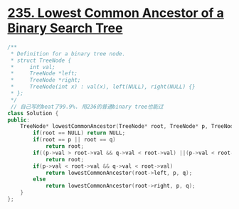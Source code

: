 # [235. Lowest Common Ancestor of a Binary Search Tree](https://leetcode.com/problems/lowest-common-ancestor-of-a-binary-search-tree/?tab=Description)

```C++
/**
 * Definition for a binary tree node.
 * struct TreeNode {
 *     int val;
 *     TreeNode *left;
 *     TreeNode *right;
 *     TreeNode(int x) : val(x), left(NULL), right(NULL) {}
 * };
 */
 // 自己写的beat了99.9%. 用236的普通binary tree也能过
class Solution {
public:
    TreeNode* lowestCommonAncestor(TreeNode* root, TreeNode* p, TreeNode* q) {
        if(root == NULL) return NULL;
        if(root == p || root == q) 
            return root;
        if((p->val > root->val && q->val < root->val) ||(p->val < root->val && q->val > root->val))
            return root;
        if(p->val < root->val && q->val < root->val)
            return lowestCommonAncestor(root->left, p, q);
        else
            return lowestCommonAncestor(root->right, p, q);
    }
};

```
